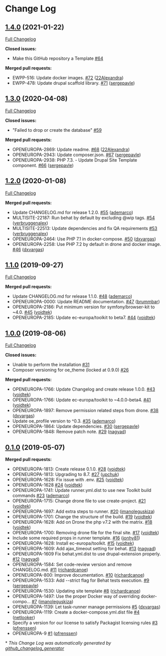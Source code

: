 # Change Log

## [1.4.0](https://github.com/openeuropa/drupal-site-template/tree/1.4.0) (2021-01-22)
[Full Changelog](https://github.com/openeuropa/drupal-site-template/compare/1.3.0...1.4.0)

**Closed issues:**

- Make this GitHub repository a Template [\#64](https://github.com/openeuropa/drupal-site-template/issues/64)

**Merged pull requests:**

- EWPP-516: Update docker images. [\#72](https://github.com/openeuropa/drupal-site-template/pull/72) ([22Alexandra](https://github.com/22Alexandra))
- EWPP-478: Update drupal scaffold library. [\#71](https://github.com/openeuropa/drupal-site-template/pull/71) ([sergepavle](https://github.com/sergepavle))

## [1.3.0](https://github.com/openeuropa/drupal-site-template/tree/1.3.0) (2020-04-08)
[Full Changelog](https://github.com/openeuropa/drupal-site-template/compare/1.2.0...1.3.0)

**Closed issues:**

- "Failed to drop or create the database" [\#59](https://github.com/openeuropa/drupal-site-template/issues/59)

**Merged pull requests:**

- OPENEUROPA-2869: Update readme. [\#68](https://github.com/openeuropa/drupal-site-template/pull/68) ([22Alexandra](https://github.com/22Alexandra))
- OPENEUROPA-2943: Update composer.json. [\#67](https://github.com/openeuropa/drupal-site-template/pull/67) ([sergepavle](https://github.com/sergepavle))
- OPENEUROPA-2938: PHP 7.3. - Update Drupal Site Template component. [\#66](https://github.com/openeuropa/drupal-site-template/pull/66) ([sergepavle](https://github.com/sergepavle))

## [1.2.0](https://github.com/openeuropa/drupal-site-template/tree/1.2.0) (2020-01-08)
[Full Changelog](https://github.com/openeuropa/drupal-site-template/compare/1.1.0...1.2.0)

**Merged pull requests:**

- Update CHANGELOG.md for release 1.2.0. [\#55](https://github.com/openeuropa/drupal-site-template/pull/55) ([ademarco](https://github.com/ademarco))
- MULTISITE-22187: Run behat by default by excluding @wip tags. [\#54](https://github.com/openeuropa/drupal-site-template/pull/54) ([verbruggenalex](https://github.com/verbruggenalex))
- MULTISITE-22513: Update dependencies and fix QA requirements [\#53](https://github.com/openeuropa/drupal-site-template/pull/53) ([verbruggenalex](https://github.com/verbruggenalex))
- OPENEUROPA-2464: Use PHP 7.1 in docker-compose. [\#50](https://github.com/openeuropa/drupal-site-template/pull/50) ([dxvargas](https://github.com/dxvargas))
- OPENEUROPA-2258: Use PHP 7.2 by default in drone and docker image. [\#46](https://github.com/openeuropa/drupal-site-template/pull/46) ([dxvargas](https://github.com/dxvargas))

## [1.1.0](https://github.com/openeuropa/drupal-site-template/tree/1.1.0) (2019-09-27)
[Full Changelog](https://github.com/openeuropa/drupal-site-template/compare/1.0.0...1.1.0)

**Merged pull requests:**

- Update CHANGELOG.md for release 1.1.0. [\#48](https://github.com/openeuropa/drupal-site-template/pull/48) ([ademarco](https://github.com/ademarco))
- OPENEUROPA-0000: Update README documentation. [\#47](https://github.com/openeuropa/drupal-site-template/pull/47) ([brummbar](https://github.com/brummbar))
- OPENEUROPA-2186: Put minimum version for symfony/browser-kit to ~4.0. [\#45](https://github.com/openeuropa/drupal-site-template/pull/45) ([voidtek](https://github.com/voidtek))
- OPENEUROPA-2185: Update ec-europa/toolkit to beta7. [\#44](https://github.com/openeuropa/drupal-site-template/pull/44) ([voidtek](https://github.com/voidtek))

## [1.0.0](https://github.com/openeuropa/drupal-site-template/tree/1.0.0) (2019-08-06)
[Full Changelog](https://github.com/openeuropa/drupal-site-template/compare/0.1.0...1.0.0)

**Closed issues:**

- Unable to perform the installation [\#31](https://github.com/openeuropa/drupal-site-template/issues/31)
- Composer versioning for oe\_theme \(locked at 0.9.0\) [\#26](https://github.com/openeuropa/drupal-site-template/issues/26)

**Merged pull requests:**

- OPENEUROPA-1766: Update Changelog and create release 1.0.0. [\#43](https://github.com/openeuropa/drupal-site-template/pull/43) ([voidtek](https://github.com/voidtek))
- OPENEUROPA-1766: Update ec-europa/toolkit to ~4.0.0-beta4. [\#41](https://github.com/openeuropa/drupal-site-template/pull/41) ([voidtek](https://github.com/voidtek))
- OPENEUROPA-1897: Remove permission related steps from drone. [\#38](https://github.com/openeuropa/drupal-site-template/pull/38) ([dxvargas](https://github.com/dxvargas))
- Update oe\_profile version to ^0.3. [\#35](https://github.com/openeuropa/drupal-site-template/pull/35) ([ademarco](https://github.com/ademarco))
- OPENEUROPA-1864: Update dependencies. [\#30](https://github.com/openeuropa/drupal-site-template/pull/30) ([sergepavle](https://github.com/sergepavle))
- OPENEUROPA-1848: Remove patch note. [\#29](https://github.com/openeuropa/drupal-site-template/pull/29) ([nagyad](https://github.com/nagyad))

## [0.1.0](https://github.com/openeuropa/drupal-site-template/tree/0.1.0) (2019-05-07)
**Merged pull requests:**

- OPENEUROPA-1813: Create release 0.1.0. [\#28](https://github.com/openeuropa/drupal-site-template/pull/28) ([voidtek](https://github.com/voidtek))
- OPENEUROPA-1813: Upgrading to 8.7. [\#27](https://github.com/openeuropa/drupal-site-template/pull/27) ([upchuk](https://github.com/upchuk))
- OPENEUROPA-1628: Fix issue with .env. [\#25](https://github.com/openeuropa/drupal-site-template/pull/25) ([voidtek](https://github.com/voidtek))
- OPENEUROPA-1628 [\#24](https://github.com/openeuropa/drupal-site-template/pull/24) ([voidtek](https://github.com/voidtek))
- OPENEUROPA-1741: Update runner.yml.dist to use new Toolkit build commands [\#23](https://github.com/openeuropa/drupal-site-template/pull/23) ([ademarco](https://github.com/ademarco))
- OPENEUROPA-1715: Change drone file to use create-project. [\#21](https://github.com/openeuropa/drupal-site-template/pull/21) ([voidtek](https://github.com/voidtek))
- OPENEUROPA-1697: Add extra steps to runner. [\#20](https://github.com/openeuropa/drupal-site-template/pull/20) ([imanoleguskiza](https://github.com/imanoleguskiza))
- OPENEUROPA-1701: Change the structure of the build. [\#19](https://github.com/openeuropa/drupal-site-template/pull/19) ([voidtek](https://github.com/voidtek))
- OPENEUROPA-1628: Add on Drone the php v7.2 with the matrix. [\#18](https://github.com/openeuropa/drupal-site-template/pull/18) ([voidtek](https://github.com/voidtek))
- OPENEUROPA-1700: Removing drone file for the final site. [\#17](https://github.com/openeuropa/drupal-site-template/pull/17) ([voidtek](https://github.com/voidtek))
- Include some required props in runner template. [\#16](https://github.com/openeuropa/drupal-site-template/pull/16) ([jonhy81](https://github.com/jonhy81))
- OPENEUROPA-1628: Install ec-europa/toolkit. [\#15](https://github.com/openeuropa/drupal-site-template/pull/15) ([voidtek](https://github.com/voidtek))
- OPENEUROPA-1609: Add ajax\_timeout setting for behat. [\#13](https://github.com/openeuropa/drupal-site-template/pull/13) ([nagyad](https://github.com/nagyad))
- OPENEUROPA-1609 Fix behat.yml.dist to use drupal-extension properly. [\#12](https://github.com/openeuropa/drupal-site-template/pull/12) ([nagyad](https://github.com/nagyad))
- OPENEUROPA-1584: Set code-review version and remove CHANGELOG.md. [\#11](https://github.com/openeuropa/drupal-site-template/pull/11) ([richardcanoe](https://github.com/richardcanoe))
- OPENEUROPA-800: Improve documentation. [\#10](https://github.com/openeuropa/drupal-site-template/pull/10) ([richardcanoe](https://github.com/richardcanoe))
- OPENEUROPA-1533: Add --strict flag for Behat tests execution. [\#9](https://github.com/openeuropa/drupal-site-template/pull/9) ([sergepavle](https://github.com/sergepavle))
- OPENEUROPA-1530: Updating site template [\#8](https://github.com/openeuropa/drupal-site-template/pull/8) ([richardcanoe](https://github.com/richardcanoe))
- OPENEUROPA-1497: Use the proper Docker way of overriding docker-compo… [\#7](https://github.com/openeuropa/drupal-site-template/pull/7) ([imanoleguskiza](https://github.com/imanoleguskiza))
- OPENEUROPA-1139: Let task-runner manage permissions [\#5](https://github.com/openeuropa/drupal-site-template/pull/5) ([dxvargas](https://github.com/dxvargas))
- OPENEUROPA-1119: Create a docker-compose.yml.dist file [\#4](https://github.com/openeuropa/drupal-site-template/pull/4) ([netlooker](https://github.com/netlooker))
- Specify a version for our license to satisfy Packagist licensing rules [\#3](https://github.com/openeuropa/drupal-site-template/pull/3) ([pfrenssen](https://github.com/pfrenssen))
- OPENEUROPA-9 [\#1](https://github.com/openeuropa/drupal-site-template/pull/1) ([pfrenssen](https://github.com/pfrenssen))



\* *This Change Log was automatically generated by [github_changelog_generator](https://github.com/skywinder/Github-Changelog-Generator)*
